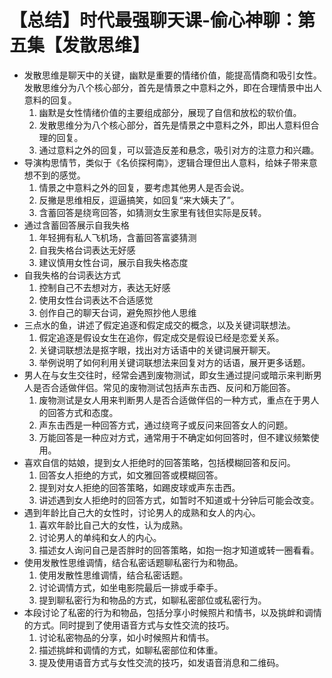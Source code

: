 # 【总结】时代最强聊天课-偷心神聊：第五集【发散思维】

-   发散思维是聊天中的关键，幽默是重要的情绪价值，能提高情商和吸引女性。发散思维分为八个核心部分，首先是情景之中意料之外，即在合理情景中出人意料的回复。
    1.  幽默是女性情绪价值的主要组成部分，展现了自信和放松的软价值。
    2.  发散思维分为八个核心部分，首先是情景之中意料之外，即出人意料但合理的回复。
    3.  通过意料之外的回复，可以营造反差和悬念，吸引对方的注意力和兴趣。
-   导演构思情节，类似于《名侦探柯南》，逻辑合理但出人意料，给妹子带来意想不到的感觉。
    1.  情景之中意料之外的回复，要考虑其他男人是否会说。
    2.  反撇是思维相反，逗逼搞笑，如回复“来大姨夫了”。
    3.  含蓄回答是绕弯回答，如猜测女生家里有钱但实际是反转。
-   通过含蓄回答展示自我失格
    1.  年轻拥有私人飞机场，含蓄回答富婆猜测
    2.  自我失格台词表达无好感
    3.  建议慎用女性台词，展示自我失格态度
-   自我失格的台词表达方式
    1.  控制自己不去想对方，表达无好感
    2.  使用女性台词表达不合适感觉
    3.  创作自己的聊天台词，避免照抄他人思维
-   三点水的鱼，讲述了假定追逐和假定成交的概念，以及关键词联想法。
    1.  假定追逐是假设女生在追你，假定成交是假设已经是恋爱关系。
    2.  关键词联想法是抠字眼，找出对方话语中的关键词展开聊天。
    3.  举例说明了如何利用关键词联想法来回复对方的话语，展开更多话题。
-   男人在与女生交往时，经常会遇到废物测试，即女生通过提问或暗示来判断男人是否合适做伴侣。常见的废物测试包括声东击西、反问和万能回答。
    1.  废物测试是女人用来判断男人是否合适做伴侣的一种方式，重点在于男人的回答方式和态度。
    2.  声东击西是一种回答方式，通过绕弯子或反问来回答女人的问题。
    3.  万能回答是一种应对方式，通常用于不确定如何回答时，但不建议频繁使用。
-   喜欢自信的姑娘，提到女人拒绝时的回答策略，包括模糊回答和反问。
    1.  回答女人拒绝的方式，如文雅回答或模糊回答。
    2.  提到对女人拒绝的回答策略，如踢皮球或声东击西。
    3.  讲述遇到女人拒绝时的回答方式，如暂时不知道或十分钟后可能会改变。
-   遇到年龄比自己大的女性时，讨论男人的成熟和女人的内心。
    1.  喜欢年龄比自己大的女性，认为成熟。
    2.  讨论男人的单纯和女人的内心。
    3.  描述女人询问自己是否胖时的回答策略，如抱一抱才知道或转一圈看看。
-   使用发散性思维调情，结合私密话题聊私密行为和物品。
    1.  使用发散性思维调情，结合私密话题。
    2.  讨论调情方式，如坐电影院最后一排或手牵手。
    3.  提到聊私密行为和物品的方式，如聊私密部位或私密行为。
-   本段讨论了私密的行为和物品，包括分享小时候照片和情书，以及挑衅和调情的方式。同时提到了使用语音方式与女性交流的技巧。
    1.  讨论私密物品的分享，如小时候照片和情书。
    2.  描述挑衅和调情的方式，如聊私密部位和体重。
    3.  提及使用语音方式与女性交流的技巧，如发语音消息和二维码。
